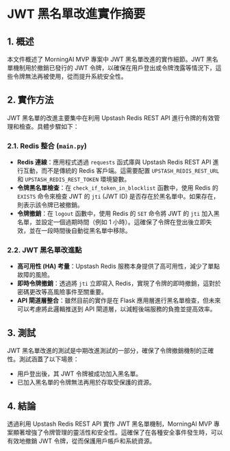 # JWT 黑名單改進實作摘要

## 1. 概述

本文件概述了 MorningAI MVP 專案中 JWT 黑名單改進的實作細節。JWT 黑名單機制用於撤銷已發行的 JWT 令牌，以確保在用戶登出或令牌洩露等情況下，這些令牌無法再被使用，從而提升系統安全性。

## 2. 實作方法

JWT 黑名單的改進主要集中在利用 Upstash Redis REST API 進行令牌的有效管理和檢查。具體步驟如下：

### 2.1. Redis 整合 (`main.py`)

*   **Redis 連線**：應用程式透過 `requests` 函式庫與 Upstash Redis REST API 進行互動，而不是傳統的 Redis 客戶端。這需要配置 `UPSTASH_REDIS_REST_URL` 和 `UPSTASH_REDIS_REST_TOKEN` 環境變數。
*   **令牌黑名單檢查**：在 `check_if_token_in_blocklist` 函數中，使用 Redis 的 `EXISTS` 命令來檢查 JWT 的 `jti` (JWT ID) 是否存在於黑名單中。如果存在，則表示該令牌已被撤銷。
*   **令牌撤銷**：在 `logout` 函數中，使用 Redis 的 `SET` 命令將 JWT 的 `jti` 加入黑名單，並設定一個過期時間（例如 1 小時）。這確保了令牌在登出後立即失效，並在一段時間後自動從黑名單中移除。

### 2.2. JWT 黑名單改進點

*   **高可用性 (HA) 考量**：Upstash Redis 服務本身提供了高可用性，減少了單點故障的風險。
*   **即時令牌撤銷**：透過將 `jti` 立即寫入 Redis，實現了令牌的即時撤銷，這對於密碼更改等高風險事件至關重要。
*   **API 閘道層整合**：雖然目前的實作是在 Flask 應用層進行黑名單檢查，但未來可以考慮將此邏輯推送到 API 閘道層，以減輕後端服務的負擔並提高效率。

## 3. 測試

JWT 黑名單改進的測試是中期改進測試的一部分，確保了令牌撤銷機制的正確性。測試涵蓋了以下場景：

*   用戶登出後，其 JWT 令牌被成功加入黑名單。
*   已加入黑名單的令牌無法再用於存取受保護的資源。

## 4. 結論

透過利用 Upstash Redis REST API 實作 JWT 黑名單機制，MorningAI MVP 專案顯著增強了令牌管理的靈活性和安全性。這確保了在各種安全事件發生時，可以有效地撤銷 JWT 令牌，從而保護用戶帳戶和系統資源。
